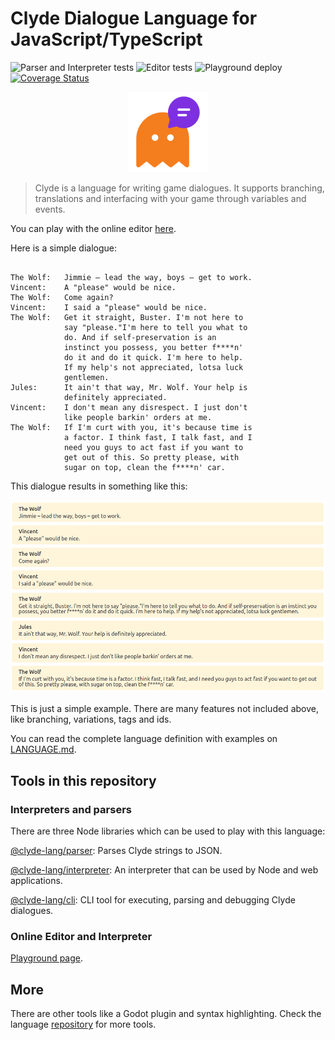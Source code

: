 # Clyde Dialogue Language for JavaScript/TypeScript

![Parser and Interpreter tests](https://github.com/viniciusgerevini/clyde-js/actions/workflows/main.yml/badge.svg?branch=master)
![Editor tests](https://github.com/viniciusgerevini/clyde-js/actions/workflows/editor.yml/badge.svg?branch=master)
![Playground deploy](https://github.com/viniciusgerevini/clyde-js/actions/workflows/gh_pages.yml/badge.svg?branch=master)
[![Coverage Status](https://coveralls.io/repos/github/viniciusgerevini/clyde-js/badge.svg?branch=master)](https://coveralls.io/github/viniciusgerevini/clyde-js?branch=master)

<p align="center"><img src="icon.png" alt=/></p>

> Clyde is a language for writing game dialogues. It supports branching, translations and interfacing with your game through variables and events.

You can play with the online editor [here](https://viniciusgerevini.github.io/clyde-js/).

Here is a simple dialogue:
```

The Wolf:   Jimmie – lead the way, boys – get to work.
Vincent:    A "please" would be nice.
The Wolf:   Come again?
Vincent:    I said a "please" would be nice.
The Wolf:   Get it straight, Buster. I'm not here to
            say "please."I'm here to tell you what to
            do. And if self-preservation is an
            instinct you possess, you better f****n'
            do it and do it quick. I'm here to help.
            If my help's not appreciated, lotsa luck
            gentlemen.
Jules:      It ain't that way, Mr. Wolf. Your help is
            definitely appreciated.
Vincent:    I don't mean any disrespect. I just don't
            like people barkin' orders at me.
The Wolf:   If I'm curt with you, it's because time is
            a factor. I think fast, I talk fast, and I
            need you guys to act fast if you want to
            get out of this. So pretty please, with
            sugar on top, clean the f****n' car.
```
This dialogue results in something like this:

![Clyde interpreted dialogue sample](clyde_readme_sample.png "Clyde dialogue sample")


This is just a simple example. There are many features not included above, like branching, variations, tags and ids.

You can read the complete language definition with examples on [LANGUAGE.md](https://github.com/viniciusgerevini/clyde/blob/main/LANGUAGE.md).

## Tools in this repository

### Interpreters and parsers

There are three Node libraries which can be used to play with this language:

[@clyde-lang/parser](./parser): Parses Clyde strings to JSON.

[@clyde-lang/interpreter](./interpreter): An interpreter that can be used by Node and web applications.

[@clyde-lang/cli](./cli): CLI tool for executing, parsing and debugging Clyde dialogues.

### Online Editor and Interpreter

[Playground page](https://viniciusgerevini.github.io/clyde-js/).

## More

There are other tools like a Godot plugin and syntax highlighting. Check the language [repository](https://github.com/viniciusgerevini/clyde) for more tools.
